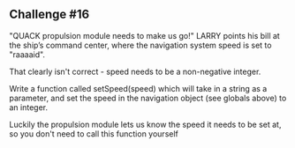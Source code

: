 ## Challenge #16
"QUACK propulsion module needs to make us go!" LARRY points his bill at the ship’s command center, where the navigation system speed is set to "raaaaid".

That clearly isn't correct - speed needs to be a non-negative integer.

Write a function called setSpeed(speed) which will take in a string as a parameter, and set the speed in the navigation object (see globals above) to an integer.

Luckily the propulsion module lets us know the speed it needs to be set at, so you don't need to call this function yourself

